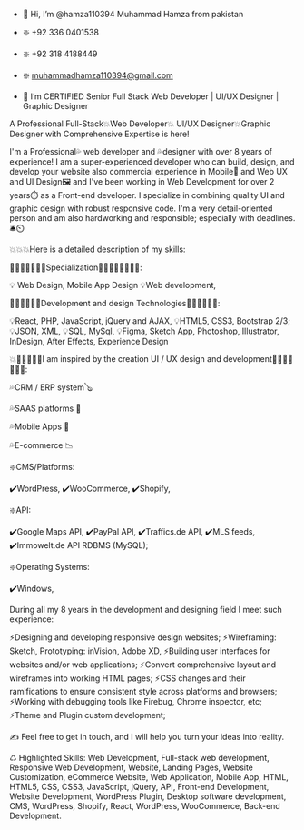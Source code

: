 - 👋 Hi, I’m @hamza110394 Muhammad Hamza from pakistan  
-  ❇️ +92 336 0401538 
-  ❇️ +92 318 4188449 
-  ❇️ muhammadhamza110394@gmail.com

- 👀 I’m CERTIFIED  Senior Full Stack Web Developer | UI/UX Designer | Graphic Designer

A Professional Full-Stack💥Web Developer💥 UI/UX Designer💥Graphic Designer with Comprehensive Expertise is here!

I'm a Professional💦 web developer and 💦designer with over 8 years of experience! I am a super-experienced developer who can build, design, and develop your website also commercial experience in Mobile📱 and Web UX and UI Design🖼 and I've been working in Web Development for over 2 years⏱ as a Front-end developer. I specialize in combining quality UI and graphic design with robust responsive code. I'm a very detail-oriented person and am also hardworking and responsible; especially with deadlines.🛎️⏲️

💥💥💥Here is a detailed description of my skills:



📌📌📌📌📌📌📌Specialization📌📌📌📌📌📌📌📌:

💡 Web Design, Mobile App Design
💡Web development,




📌📌📌📌📌📌Development and design Technologies📌📌📌📌📌📌:

💡React, PHP, JavaScript, jQuery and AJAX,
💡HTML5, CSS3, Bootstrap 2/3;
💡JSON, XML,
💡SQL, MySql,
💡Figma, Sketch App, Photoshop, Illustrator, InDesign, After Effects, Experience Design



💥📌📌📌📌📌I am inspired by the creation UI / UX design and development📌📌📌📌📌📌📌:

💦CRM / ERP system🪕

💦SAAS platforms 🔗

💦Mobile Apps 📱

💦E-commerce 📉



❇️CMS/Platforms:

✔️WordPress,
✔️WooCommerce,
✔️Shopify,

❇️API:

✔️Google Maps API,
✔️PayPal API,
✔️Traffics.de API,
✔️MLS feeds,
✔️Immowelt.de API RDBMS (MySQL);

❇️Operating Systems:

✔️Windows,

During all my 8 years in the development and designing field I meet such experience:

⚡️Designing and developing responsive design websites;
⚡️Wireframing: Sketch, Prototyping: inVision, Adobe XD,
⚡️Building user interfaces for websites and/or web applications;
⚡️Convert comprehensive layout and wireframes into working HTML pages;
⚡️CSS changes and their ramifications to ensure consistent style across platforms and browsers;
⚡️Working with debugging tools like Firebug, Chrome inspector, etc;
⚡️Theme and Plugin custom development;

✍️ Feel free to get in touch, and I will help you turn your ideas into reality.

♺ Highlighted Skills:
Web Development, Full-stack web development, Responsive Web Development, Website, Landing Pages, Website Customization, eCommerce Website, Web Application, Mobile App, HTML, HTML5, CSS, CSS3, JavaScript, jQuery, API, Front-end Development, Website Development, WordPress Plugin, Desktop software development, CMS, WordPress, Shopify, React, WordPress, WooCommerce, Back-end Development.

<!---
hamza110394/hamza110394 is a ✨ special ✨ repository because its `README.md` (this file) appears on your GitHub profile.
You can click the Preview link to take a look at your changes.
--->
